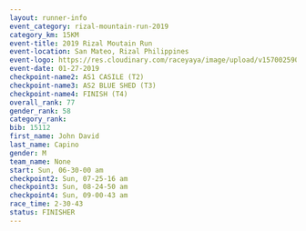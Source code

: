 ```yaml
---
layout: runner-info 
event_category: rizal-mountain-run-2019 
category_km: 15KM 
event-title: 2019 Rizal Moutain Run 
event-location: San Mateo, Rizal Philippines 
event-logo: https://res.cloudinary.com/raceyaya/image/upload/v1570025909/logo/rizal-mountain_gkfete.jpg 
event-date: 01-27-2019 
checkpoint-name2: AS1 CASILE (T2) 
checkpoint-name3: AS2 BLUE SHED (T3) 
checkpoint-name4: FINISH (T4) 
overall_rank: 77
gender_rank: 58
category_rank: 
bib: 15112
first_name: John David
last_name: Capino
gender: M
team_name: None
start: Sun, 06-30-00 am
checkpoint2: Sun, 07-25-16 am
checkpoint3: Sun, 08-24-50 am
checkpoint4: Sun, 09-00-43 am
race_time: 2-30-43
status: FINISHER
---
```

